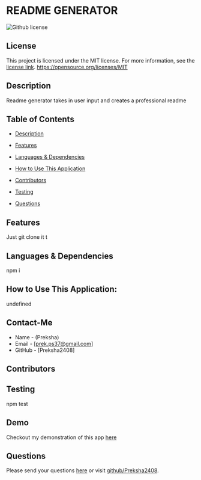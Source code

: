 # README GENERATOR
![Github license](https://img.shields.io/badge/license-MIT-blue.svg)
## License
This project is licensed under the MIT license. For more information, see the [license link](https://opensource.org/licenses/MIT).
https://opensource.org/licenses/MIT
## Description
Readme generator takes in user input and creates a professional readme 
## Table of Contents
* [Description](#description)

* [Features](#features)

* [Languages & Dependencies](#languagesanddependencies)

* [How to Use This Application](#HowtoUseThisApplication)


* [Contributors](#contributors)

* [Testing](#testing)

* [Questions](#questions)
## Features
Just git clone it t
## Languages & Dependencies
npm i
## How to Use This Application:
undefined
## Contact-Me
* Name - (Preksha)
* Email - [prek.ps37@gmail.com]
* GitHub - [Preksha2408]
## Contributors

## Testing
npm test
## Demo
Checkout my demonstration of this app [here](https://drive.google.com/file/d/1bdyK6JNgGGqBlEaW3v3WXX2MKVnp0Ci-/view)

## Questions
Please send your questions [here](mailto:prek.ps37@gmail.com?subject=[GitHub]%20Dev%20Connect) or visit [github/Preksha2408](https://github.com/Preksha2408).
  
